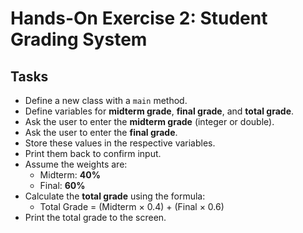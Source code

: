 # Hands-On Exercise 2: Student Grading System

## Tasks
- Define a new class with a `main` method. 
- Define variables for **midterm grade**, **final grade**, and **total grade**.
- Ask the user to enter the **midterm grade** (integer or double).
- Ask the user to enter the **final grade**.
- Store these values in the respective variables.
- Print them back to confirm input.
- Assume the weights are:
    - Midterm: **40%**
    - Final: **60%**
- Calculate the **total grade** using the formula:
  - Total Grade = (Midterm × 0.4) + (Final × 0.6)
- Print the total grade to the screen.  
